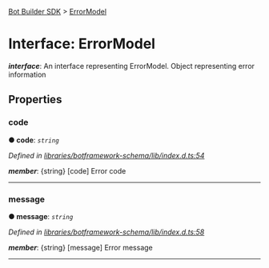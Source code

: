 [Bot Builder SDK](../README.md) > [ErrorModel](../interfaces/botbuilder.errormodel.md)



# Interface: ErrorModel

*__interface__*: An interface representing ErrorModel. Object representing error information



## Properties
<a id="code"></a>

###  code

**●  code**:  *`string`* 

*Defined in [libraries/botframework-schema/lib/index.d.ts:54](https://github.com/Microsoft/botbuilder-js/blob/f596b7c/libraries/botframework-schema/lib/index.d.ts#L54)*


*__member__*: {string} [code] Error code





___

<a id="message"></a>

###  message

**●  message**:  *`string`* 

*Defined in [libraries/botframework-schema/lib/index.d.ts:58](https://github.com/Microsoft/botbuilder-js/blob/f596b7c/libraries/botframework-schema/lib/index.d.ts#L58)*


*__member__*: {string} [message] Error message





___


